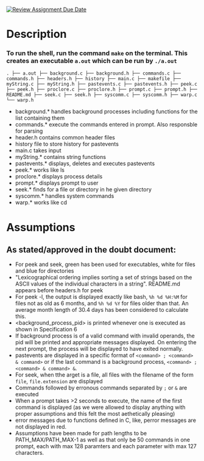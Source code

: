 [![Review Assignment Due Date](https://classroom.github.com/assets/deadline-readme-button-24ddc0f5d75046c5622901739e7c5dd533143b0c8e959d652212380cedb1ea36.svg)](https://classroom.github.com/a/76mHqLr5)
# Description
### To run the shell, run the command `make` on the terminal. This creates an executable `a.out` which can be run by `./a.out`
`.
├── a.out
├── background.c
├── background.h
├── commands.c
├── commands.h
├── headers.h
├── history
├── main.c
├── makefile
├── myString.c
├── myString.h
├── pastevents.c
├── pastevents.h
├── peek.c
├── peek.h
├── proclore.c
├── proclore.h
├── prompt.c
├── prompt.h
├── README.md
├── seek.c
├── seek.h
├── syscomm.c
├── syscomm.h
├── warp.c
└── warp.h
`
- background.* handles background processes including functions for the list containing them
- commands.* execute the commands entered in prompt. Also responsble for parsing
- header.h contains common header files
- history file to store history for pastevents
- main.c takes input 
- myString.* contains string functions
- pastevents.* displays, deletes and executes pastevents
- peek.* works like ls
- proclore.* displays process details
- prompt.* displays prompt to user
- seek.* finds for a file or directory in he given directory
- syscomm.* handles system commands
- warp.* works like cd

# Assumptions
## As stated/approved in the doubt document:
- For peek and seek, green has been used for executables, white for files and blue for directories
- "Lexicographical ordering implies sorting a set of strings based on the ASCII values of the individual characters in a string". README.md appears before headers.h for peek
- For peek -l, the output is displayed exactly like bash, `%h %d %H:%M` for files not as old as 6 months, and `%h %d %Y` for files older than that. An average month length of 30.4 days has been considered to calculate this.
- <background_process_pid> is printed whenever one is executed as shown in Specification 6
- If background process is of a valid command with invalid operands, the pid will be printed and appropriate messages displayed. On entering the next prompt, the process will be displayed to have exited normally.
- pastevents are displayed in a specific format of `<command> ; <command> & command>` or if the last command is a background process, `<command> ; <command> & command> &`.
- For seek, when tthe arget is a file, all files with the filename of the form `file`, `file.extension` are displayed
- Commands followed by erronous commands separated by `;` or `&` are executed
- When a prompt takes >2 seconds to execute, the name of the first command is displayed (as we were allowed to display anything with proper assumptions and this felt the most aethetically pleasing)
- error messages due to functions defined in C, like, perror messages are not displayed in red.
- Assumptions have been made for path lengths to be PATH_MAX/PATH_MAX-1 as well as that only be 50 commands in one prompt, each with max 128 paramters and each parameter with max 127 characters.

